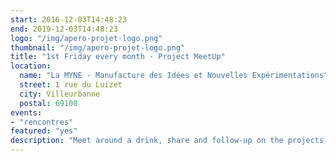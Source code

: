 ```yaml
---
start: 2016-12-03T14:48:23
end: 2019-12-03T14:48:23
logo: "/img/apero-projet-logo.png"
thumbnail: "/img/apero-projet-logo.png"
title: "1st Friday every month - Project MeetUp"
location:
  name: "La MYNE - Manufacture des Idées et Nouvelles Expérimentations"
  street: 1 rue du Luizet
  city: Villeurbanne
  postal: 69100
events: 
- "rencontres"
featured: "yes"
description: "Meet around a drink, share and follow-up on the projects' progress. Welcome to discuss your ideas on a convivial environment."
---
```


